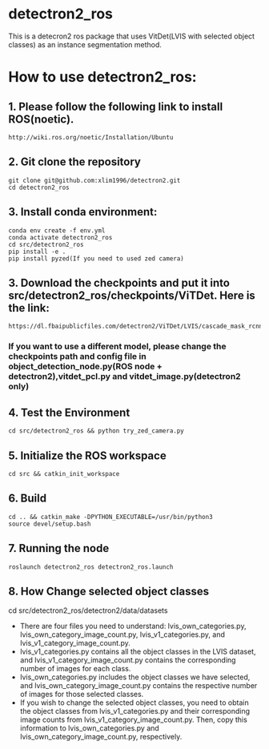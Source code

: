 # detectron2_ros
This is a detecron2 ros package that uses VitDet(LVIS with selected object classes) as an instance segmentation method. 
# How to use detectron2_ros:
  ## 1. Please follow the following link to install ROS(noetic).
    http://wiki.ros.org/noetic/Installation/Ubuntu
  ## 2. Git clone the repository
    git clone git@github.com:xlim1996/detectron2.git
    cd detectron2_ros  
  ## 3. Install conda environment:
    conda env create -f env.yml
    conda activate detectron2_ros
    cd src/detectron2_ros
    pip install -e .
    pip install pyzed(If you need to used zed camera)
  ## 3. Download the checkpoints and put it into src/detectron2_ros/checkpoints/ViTDet. Here is the link:
    https://dl.fbaipublicfiles.com/detectron2/ViTDet/LVIS/cascade_mask_rcnn_vitdet_h/332552778/model_final_11bbb7.pkl
  ### If you want to use a different model, please change the checkpoints path and config file in object_detection_node.py(ROS node + detectron2),vitdet_pcl.py and vitdet_image.py(detectron2 only)
  ## 4. Test the Environment
    cd src/detectron2_ros && python try_zed_camera.py
  ## 5. Initialize the ROS workspace 
    cd src && catkin_init_workspace
  ## 6. Build
    cd .. && catkin_make -DPYTHON_EXECUTABLE=/usr/bin/python3
    source devel/setup.bash
  ## 7. Running the node
    roslaunch detectron2_ros detectron2_ros.launch
  ## 8. How Change selected object classes
  cd src/detectron2_ros/detectron2/data/datasets
  - There are four files you need to understand: lvis_own_categories.py, lvis_own_category_image_count.py, lvis_v1_categories.py, and lvis_v1_category_image_count.py.  
  - lvis_v1_categories.py contains all the object classes in the LVIS dataset, and lvis_v1_category_image_count.py contains the corresponding number of images for each class.  
  - lvis_own_categories.py includes the object classes we have selected, and lvis_own_category_image_count.py contains the respective number of images for those selected classes.
  - If you wish to change the selected object classes, you need to obtain the object classes from lvis_v1_categories.py and their corresponding image counts from lvis_v1_category_image_count.py. Then, copy this information to lvis_own_categories.py and lvis_own_category_image_count.py, respectively.
    
